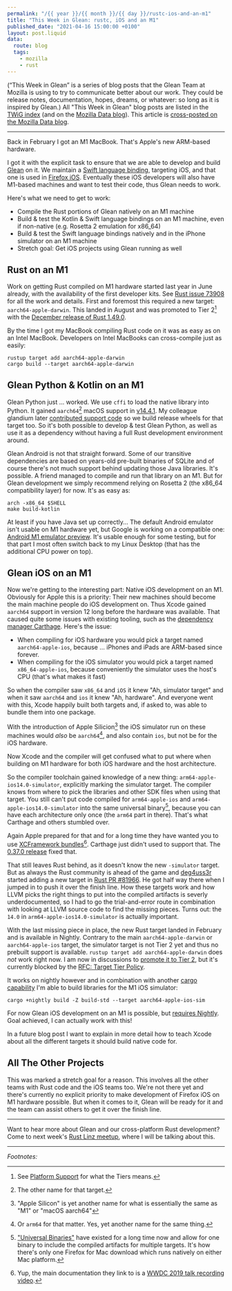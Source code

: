 ```yaml
---
permalink: "/{{ year }}/{{ month }}/{{ day }}/rustc-ios-and-an-m1"
title: "This Week in Glean: rustc, iOS and an M1"
published_date: "2021-04-16 15:00:00 +0100"
layout: post.liquid
data:
  route: blog
  tags:
    - mozilla
    - rust
---
```


(“This Week in Glean” is a series of blog posts that the Glean Team at Mozilla is using to try to communicate better about our work. They could be release notes, documentation, hopes, dreams, or whatever: so long as it is inspired by Glean.)
All "This Week in Glean" blog posts are listed in the [TWiG index](https://mozilla.github.io/glean/book/appendix/twig.html)
(and on the [Mozilla Data blog](https://blog.mozilla.org/data/category/glean/)).
This article is [cross-posted on the Mozilla Data blog](https://blog.mozilla.org/data/2021/04/16/this-week-in-glean-rustc-ios-and-an-m1/).

---

Back in February I got an M1 MacBook.
That's Apple's new ARM-based hardware.

I got it with the explicit task to ensure that we are able to develop and build [Glean] on it.
We maintain a [Swift language binding][swift lb], targeting iOS, and that one is used in [Firefox iOS].
Eventually these iOS developers will also have M1-based machines and want to test their code, thus Glean needs to work.

Here's what we need to get to work:

* Compile the Rust portions of Glean natively on an M1 machine
* Build & test the Kotlin & Swift language bindings on an M1 machine, even if non-native (e.g. Rosetta 2 emulation for x86_64)
* Build & test the Swift language bindings natively and in the iPhone simulator on an M1 machine
* Stretch goal: Get iOS projects using Glean running as well

## Rust on an M1

Work on getting Rust compiled on M1 hardware started last year in June already, with the availability of the first developer kits.
See [Rust issue 73908][m1 tracking] for all the work and details.
First and foremost this required a new target: `aarch64-apple-darwin`.
This landed in August and was promoted to Tier 2[^1] with the [December release of Rust 1.49.0][december release].

By the time I got my MacBook compiling Rust code on it was as easy as on an Intel MacBook.
Developers on Intel MacBooks can cross-compile just as easily:

```
rustup target add aarch64-apple-darwin
cargo build --target aarch64-apple-darwin
```

## Glean Python & Kotlin on an M1

Glean Python just ... worked.
We use `cffi` to load the native library into Python.
It gained `aarch64`[^2] macOS support in [v14.4.1][cffi].
My colleague glandium later [contributed support code][arm64-wheels] so we build release wheels for that target too.
So it's both possible to develop & test Glean Python, as well as use it as a dependency without having a full Rust development environment around.

Glean Android is not that straight forward.
Some of our transitive dependencies are based on years-old pre-built binaries of SQLite
and of course there's not much support behind updating those Java libraries.
It's possible. A friend managed to compile and run that library on an M1.
But for Glean development we simply recommend relying on Rosetta 2 (the x86_64 compatibility layer) for now.
It's as easy as:

```
arch -x86_64 $SHELL
make build-kotlin
```

At least if you have Java set up correctly...
The default Android emulator isn't usable on M1 hardware yet, but Google is working on a compatible one: [Android M1 emulator preview][android-emulator].
It's usable enough for some testing, but for that part I most often switch back to my Linux Desktop (that has the additional CPU power on top).

## Glean iOS on an M1

Now we're getting to the interesting part: Native iOS development on an M1.
Obviously for Apple this is a priority:
Their new machines should become the main machine people do iOS development on.
Thus Xcode gained `aarch64` support in version 12 long before the hardware was available.
That caused quite some issues with existing tooling, such as the [dependency manager Carthage][carthage silicon issue].
Here's the issue:

* When compiling for iOS hardware you would pick a target named `aarch64-apple-ios`,
  because ... iPhones and iPads are ARM-based since forever.
* When compiling for the iOS simulator you would pick a target named `x86_64-apple-ios`,
  because conveniently the simulator uses the host's CPU (that's what makes it fast)

So when the compiler saw `x86_64` and `iOS` it knew "Ah, simulator target"
and when it saw `aarch64` and `ios` it knew "Ah, hardware".
And everyone went with this, Xcode happily built both targets and, if asked to, was able to bundle them into one package.

With the introduction of Apple Silicion[^3]
the iOS simulator run on these machines would _also_ be `aarch64`[^4],
and also contain `ios`, but not be for the iOS hardware.

Now Xcode and the compiler will get confused what to put where when building on M1 hardware for both iOS hardware and the host architecture.

So the compiler toolchain gained knowledge of a new thing: `arm64-apple-ios14.0-simulator`,
explicitly marking the simulator target.
The compiler knows from where to pick the libraries and other SDK files when using that target.
You still can't put code compiled for `arm64-apple-ios` and `arm64-apple-ios14.0-simulator` into the same universal binary[^5],
because you can have each architecture only once (the `arm64` part in there).
That's what Carthage and others stumbled over.

Again Apple prepared for that and for a long time they have wanted you to use [XCFramework bundles][XCFramework bundles][^6].
Carthage just didn't used to support that.
The [0.37.0 release][carthage release] fixed that.

That still leaves Rust behind, as it doesn't know the new `-simulator` target.
But as always the Rust community is ahead of the game and [deg4uss3r] started adding a new target in [Rust PR #81966][rust sim target].
He got half way there when I jumped in to push it over the finish line.
How these targets work and how LLVM picks the right things to put into the compiled artifacts is severly underdocumented,
so I had to go the trial-and-error route in combination with looking at LLVM source code to find the missing pieces.
Turns out: the `14.0` in `arm64-apple-ios14.0-simulator` is actually important.

With the last missing piece in place, the new Rust target landed in February and is available in Nightly.
Contrary to the main `aarch64-apple-darwin` or `aarch64-apple-ios` target, the simulator target is not Tier 2 yet
and thus no prebuilt support is available.
`rustup target add aarch64-apple-darwin` does _not_ work right now.
I am now in discussions to [promote it to Tier 2][rust tier2 promotion],
but it's currently blocked by the [RFC: Target Tier Policy].

It works on nightly however and in combination with another [cargo capability][build-std] I'm able to build libraries for the M1 iOS simulator:

```
cargo +nightly build -Z build-std --target aarch64-apple-ios-sim
```

For now Glean iOS development on an M1 is possible, but [requires Nightly][glean arm64].
Goal achieved, I can actually work with this!

In a future blog post I want to explain in more detail how to teach Xcode about all the different targets it should build native code for.


## All The Other Projects

This was marked a stretch goal for a reason.
This involves all the other teams with Rust code and the iOS teams too.
We're not there yet and there's currently no explicit priority to make development of Firefox iOS on M1 hardware possible.
But when it comes to it, Glean will be ready for it and the team can assist others to get it over the finish line.

---

Want to hear more about Glean and our cross-platform Rust development?
Come to next week's [Rust Linz meetup][Rust Linz], where I will be talking about this.

---

_Footnotes:_

[^1]: See [Platform Support] for what the Tiers means.  
[^2]: The other name for that target.  
[^3]: "Apple Silicon" is yet another name for what is essentially the same as "M1" or "macOS aarch64"  
[^4]: Or `arm64` for that matter. Yes, yet another name for the same thing.  
[^5]: ["Universal Binaries"][apple universal binary] have existed for a long time now and allow for one binary to include the compiled artifacts for multiple targets. It's how there's only one Firefox for Mac download which runs natively on either Mac platform.  
[^6]: Yup, the main documentation they link to is a [WWDC 2019 talk recording video][binary framework video].


[glean]: https://github.com/mozilla/glean
[Rust Linz]: https://www.meetup.com/Rust-Linz/events/276521001/
[Firefox iOS]: https://github.com/mozilla-mobile/firefox-ios
[swift lb]: https://github.com/mozilla/glean/tree/main/glean-core/ios
[m1 tracking]: https://github.com/rust-lang/rust/issues/73908
[december release]: https://blog.rust-lang.org/2020/12/31/Rust-1.49.0.html#64-bit-arm-macos-and-windows-reach-tier-2
[Platform Support]: https://doc.rust-lang.org/nightly/rustc/platform-support.html
[cffi]: https://cffi.readthedocs.io/en/latest/whatsnew.html#v1-14-1
[arm64-wheels]: https://github.com/mozilla/glean/pull/1534
[android-emulator]: https://github.com/google/android-emulator-m1-preview
[carthage silicon issue]: https://github.com/Carthage/Carthage/issues/3019
[deg4uss3r]: https://github.com/deg4uss3r
[rust sim target]: https://github.com/rust-lang/rust/pull/81966/
[apple universal binary]: https://developer.apple.com/documentation/apple-silicon/building-a-universal-macos-binary
[xcframework bundles]: https://developer.apple.com/documentation/swift_packages/distributing_binary_frameworks_as_swift_packages
[binary framework video]: https://developer.apple.com/videos/play/wwdc2019/416/
[carthage release]: https://github.com/Carthage/Carthage/releases/tag/0.37.0
[rust tier2 promotion]: https://github.com/rust-lang/rust/issues/82412
[RFC: Target Tier Policy]: https://github.com/rust-lang/rfcs/pull/2803
[glean arm64]: https://github.com/mozilla/glean/pull/1498
[build-std]: https://doc.rust-lang.org/nightly/cargo/reference/unstable.html#build-std
